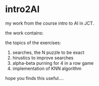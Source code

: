 # intro2AI
my work from the course intro to AI in JCT. 

the work contains: 

the topics of the exercises:

1. searches, the N puzzle to be exact
2. hirustics to improve searches
3. alpha-beta purning for 4 in a row game
4. implementation of KNN algorithm


hope you finds this useful....
